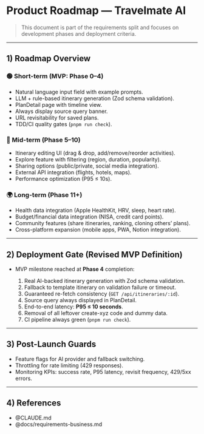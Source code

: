 # Product Roadmap — Travelmate AI

> This document is part of the requirements split and focuses on development phases and deployment criteria.

---

## 1) Roadmap Overview

### 🟢 Short-term (MVP: Phase 0–4)

* Natural language input field with example prompts.
* LLM + rule-based itinerary generation (Zod schema validation).
* PlanDetail page with timeline view.
* Always display source query banner.
* URL revisitability for saved plans.
* TDD/CI quality gates (`pnpm run check`).

### 🚀 Mid-term (Phase 5–10)

* Itinerary editing UI (drag & drop, add/remove/reorder activities).
* Explore feature with filtering (region, duration, popularity).
* Sharing options (public/private, social media integration).
* External API integration (flights, hotels, maps).
* Performance optimization (P95 ≤ 10s).

### 🌍 Long-term (Phase 11+)

* Health data integration (Apple HealthKit, HRV, sleep, heart rate).
* Budget/financial data integration (NISA, credit card points).
* Community features (share itineraries, ranking, cloning others’ plans).
* Cross-platform expansion (mobile apps, PWA, Notion integration).

---

## 2) Deployment Gate (Revised MVP Definition)

* MVP milestone reached at **Phase 4** completion:

  1. Real AI-backed itinerary generation with Zod schema validation.
  2. Fallback to template itinerary on validation failure or timeout.
  3. Guaranteed re-fetch consistency (`GET /api/itineraries/:id`).
  4. Source query always displayed in PlanDetail.
  5. End-to-end latency: **P95 ≤ 10 seconds**.
  6. Removal of all leftover create-xyz code and dummy data.
  7. CI pipeline always green (`pnpm run check`).

---

## 3) Post-Launch Guards

* Feature flags for AI provider and fallback switching.
* Throttling for rate limiting (429 responses).
* Monitoring KPIs: success rate, P95 latency, revisit frequency, 429/5xx errors.

---

## 4) References

* @CLAUDE.md
* @docs/requirements-business.md
